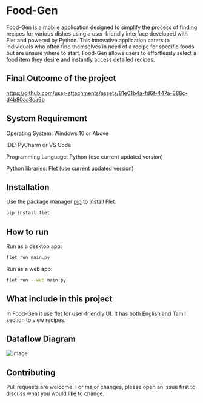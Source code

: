 # Food-Gen
Food-Gen is a mobile application designed to simplify the process of finding recipes for various dishes using a user-friendly interface developed with Flet and powered by Python. This innovative application caters to individuals who often find themselves in need of a recipe for specific foods but are unsure where to start. Food-Gen allows users to effortlessly select a food item they desire and instantly access detailed recipes.

## Final Outcome of the project

https://github.com/user-attachments/assets/81e01b4a-fd6f-447a-888c-d4b80aa3ca6b

## System Requirement

Operating System: Windows 10 or Above

IDE: PyCharm or VS Code

Programming Language: Python (use current updated version)

Python libraries: Flet (use current updated version)

## Installation

Use the package manager [pip](https://pip.pypa.io/en/stable/) to install Flet.

```bash
pip install flet
```

## How to run
Run as a desktop app:
```bash
flet run main.py
```
Run as a web app:
```bash
flet run --web main.py
```

## What include in this project

In Food-Gen it use flet for user-friendly UI. It has both English and Tamil section to view recipes.

## Dataflow Diagram
![image](https://github.com/user-attachments/assets/d9ca8cbd-1806-4071-a304-7a056312ca99)

## Contributing
Pull requests are welcome. For major changes, please open an issue first to discuss what you would like to change.






